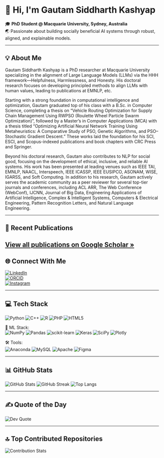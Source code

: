 # 👋 Hi, I'm Gautam Siddharth Kashyap

🎓 **PhD Student @ Macquarie University, Sydney, Australia**  
🌏 Passionate about building socially beneficial AI systems through robust, aligned, and explainable models.

---

## 💡 About Me

Gautam Siddharth Kashyap is a PhD researcher at Macquarie University specializing in the alignment of Large Language Models (LLMs) via the HHH framework—Helpfulness, Harmlessness, and Honesty. His doctoral research focuses on developing principled methods to align LLMs with human values, leading to publications at EMNLP, etc.

Starting with a strong foundation in computational intelligence and optimization, Gautam graduated top of his class with a B.Sc. in Computer Science, completing a thesis on “Vehicle Routing Optimization for Supply Chain Management Using RWPSO (Roulette Wheel Particle Swarm Optimization)”, followed by a Master’s in Computer Applications (MCA) with a thesis titled “Optimizing Artificial Neural Network Training Using Metaheuristics: A Comparative Study of PSO, Genetic Algorithms, and PSO–Stochastic Gradient Descent.” These works laid the foundation for his SCI, ESCI, and Scopus-indexed publications and book chapters with CRC Press and Springer.

Beyond his doctoral research, Gautam also contributes to NLP for social good, focusing on the development of ethical, inclusive, and reliable AI systems. His work has been presented at leading venues such as IEEE TAI, EMNLP, NAACL, Interspeech, IEEE ICASSP, IEEE EUSIPCO, ASONAM, WISE, IGARSS, and Soft Computing. In addition to his research, Gautam actively serves the academic community as a peer reviewer for several top-tier journals and conferences, including ACL ARR, The Web Conference (WebConf), IJCNN, Journal of Big Data, Engineering Applications of Artificial Intelligence, Complex & Intelligent Systems, Computers & Electrical Engineering, Pattern Recognition Letters, and Natural Language Engineering.

---

## 📄 Recent Publications

[View all publications on Google Scholar »](https://scholar.google.com.au/citations?user=p8cdsVoAAAAJ&hl=en&sortby=pubdate)
---

## 🌐 Connect With Me

[![LinkedIn](https://img.shields.io/badge/LinkedIn-%230077B5.svg?logo=linkedin&logoColor=white)](https://linkedin.com/in/gautam-kashyap-48021b159/)  
[![ORCID](https://img.shields.io/badge/ORCID-%2300a67c.svg?logo=orcid&logoColor=white)](https://orcid.org/0000-0003-2140-9617)  
[![Instagram](https://img.shields.io/badge/Instagram-%23E4405F.svg?logo=instagram&logoColor=white)](https://instagram.com/gskgautam)

---

## 💻 Tech Stack

![Python](https://img.shields.io/badge/python-%233776AB.svg?style=flat-square&logo=python&logoColor=white)
![C++](https://img.shields.io/badge/c++-%2300599C.svg?style=flat-square&logo=c%2B%2B&logoColor=white)
![R](https://img.shields.io/badge/R-%23276DC3.svg?style=flat-square&logo=r&logoColor=white)
![PHP](https://img.shields.io/badge/php-%23777BB4.svg?style=flat-square&logo=php&logoColor=white)
![HTML5](https://img.shields.io/badge/html5-%23E34F26.svg?style=flat-square&logo=html5&logoColor=white)

🧠 ML Stack:  
![NumPy](https://img.shields.io/badge/numpy-%23013243.svg?style=flat-square&logo=numpy&logoColor=white)
![Pandas](https://img.shields.io/badge/pandas-%23150458.svg?style=flat-square&logo=pandas&logoColor=white)
![scikit-learn](https://img.shields.io/badge/scikit--learn-%23F7931E.svg?style=flat-square&logo=scikit-learn&logoColor=white)
![Keras](https://img.shields.io/badge/Keras-%23D00000.svg?style=flat-square&logo=Keras&logoColor=white)
![SciPy](https://img.shields.io/badge/SciPy-%230C55A5.svg?style=flat-square&logo=scipy&logoColor=white)
![Plotly](https://img.shields.io/badge/Plotly-%233F4F75.svg?style=flat-square&logo=plotly&logoColor=white)

🛠️ Tools:  
![Anaconda](https://img.shields.io/badge/Anaconda-%2344A833.svg?style=flat-square&logo=anaconda&logoColor=white)
![MySQL](https://img.shields.io/badge/mysql-%2300f.svg?style=flat-square&logo=mysql&logoColor=white)
![Apache](https://img.shields.io/badge/apache-%23D42029.svg?style=flat-square&logo=apache&logoColor=white)
![Figma](https://img.shields.io/badge/figma-%23F24E1E.svg?style=flat-square&logo=figma&logoColor=white)

---

## 📊 GitHub Stats

![GitHub Stats](https://github-readme-stats.vercel.app/api?username=gskgautam&show_icons=true&theme=default&hide_border=true)
![GitHub Streak](https://github-readme-streak-stats.herokuapp.com/?user=gskgautam&theme=default&hide_border=true)
![Top Langs](https://github-readme-stats.vercel.app/api/top-langs/?username=gskgautam&layout=compact&theme=default&hide_border=true)

---

## ✍️ Quote of the Day
![Dev Quote](https://quotes-github-readme.vercel.app/api?type=horizontal&theme=gruvbox)

---

## 🔝 Top Contributed Repositories
![Contribution Stats](https://github-contributor-stats.vercel.app/api?username=gskgautam&limit=5&theme=flat&combine_all_yearly_contributions=true)
